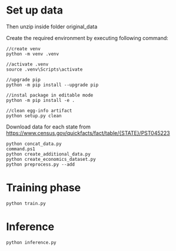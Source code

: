 # Set up data

Then unzip inside folder original_data

Create the required environment by executing following command:
```
//create venv
python -m venv .venv

//activate .venv
source .venv\Scripts\activate

//upgrade pip
python -m pip install --upgrade pip

//instal package in editable mode
python -m pip install -e .

//clean egg-info artifact
python setup.py clean
```

Download data for each state from https://www.census.gov/quickfacts/fact/table/{STATE}/PST045223
```
python concat_data.py
command.ps1
python create_additional_data.py
python create_economics_dataset.py
python preprocess.py --add
```

# Training phase

```
python train.py
```

# Inference
```
python inference.py
```